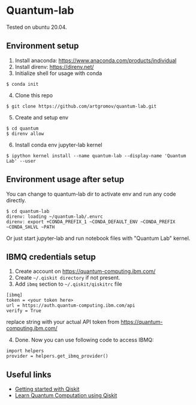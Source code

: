 # Quantum-lab
Tested on ubuntu 20.04.

## Environment setup
1. Install anaconda: https://www.anaconda.com/products/individual
2. Install direnv: https://direnv.net/
3. Initialize shell for usage with conda

```
$ conda init
```

4. Clone this repo

```
$ git clone https://github.com/artgromov/quantum-lab.git
```

5. Create and setup env

```
$ cd quantum
$ direnv allow
```

6. Install conda env jupyter-lab kernel

```
$ ipython kernel install --name quantum-lab --display-name 'Quantum Lab' --user
```

## Environment usage after setup
You can change to quantum-lab dir to activate env and run any code directly.

```
$ cd quantum-lab
direnv: loading ~/quantum-lab/.envrc
direnv: export +CONDA_PREFIX_1 ~CONDA_DEFAULT_ENV ~CONDA_PREFIX ~CONDA_SHLVL ~PATH
```

Or just start jupyter-lab and run notebook files with "Quantum Lab" kernel.

## IBMQ credentials setup
1. Create account on https://quantum-computing.ibm.com/
2. Create `~/.qiskit directory` if not present.
3. Add `ibmq` section to `~/.qiskit/qiskitrc` file

```
[ibmq]
token = <your token here>
url = https://auth.quantum-computing.ibm.com/api
verify = True
```

replace <your token here> string with your actual API token from https://quantum-computing.ibm.com/

4. Done. Now you can use following code to access IBMQ:
    
```
import helpers
provider = helpers.get_ibmq_provider()
``` 
    
## Useful links
- [Getting started with Qiskit](https://qiskit.org/documentation/getting_started.html)
- [Learn Quantum Computation using Qiskit](https://qiskit.org/textbook)